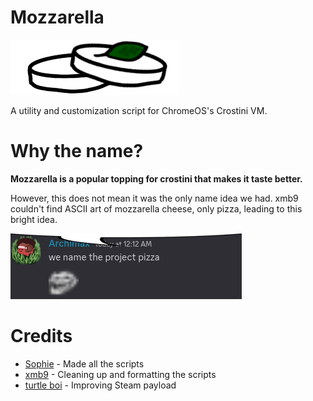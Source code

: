 # Mozzarella
![Mozzarella Logo](assets/mozz.png)

A utility and customization script for ChromeOS's Crostini VM.


# Why the name?
**Mozzarella is a popular topping for crostini that makes it taste better.** 

However, this does not mean it was the only name idea we had. xmb9 couldn't find ASCII art of mozzarella cheese, only pizza, leading to this bright idea.

![nameitpizza](assets/pizza.png)

# Credits
- [Sophie](https://github.com/sophiaasophieee) - Made all the scripts
- [xmb9](https://github.com/EnterTheVoid-x86) - Cleaning up and formatting the scripts
- [turtle boi](https://github.com/Turtlecodez) - Improving Steam payload

